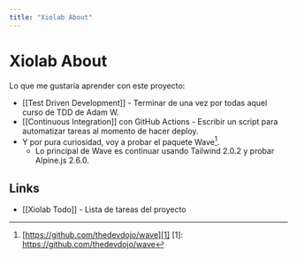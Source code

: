 ```yaml
---
title: "Xiolab About"
---
```


# Xiolab About

Lo que me gustaría aprender con este proyecto:

- [[Test Driven Development]] - Terminar de una vez por todas aquel curso de TDD de Adam W. 
- [[Continuous Integration]] con GitHub Actions - Escribir un script para automatizar tareas al momento de hacer deploy.
- Y por pura curiosidad, voy a probar el paquete Wave[^1].
	- Lo principal de Wave es continuar usando Tailwind 2.0.2 y probar Alpine.js 2.6.0.

## Links
- [[Xiolab Todo]] - Lista de tareas del proyecto


[^1]:	[https://github.com/thedevdojo/wave][1]
[1]:	https://github.com/thedevdojo/wave
